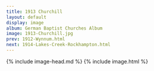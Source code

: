 ```yaml
---
title: 1913 Churchill
layout: default
display: image
album: German Baptist Churches Album
image: 1913-Churchill.jpg
prev: 1912-Wynnum.html
next: 1914-Lakes-Creek-Rockhampton.html
---
```

{% include image-head.md %}
{% include image.html %}
